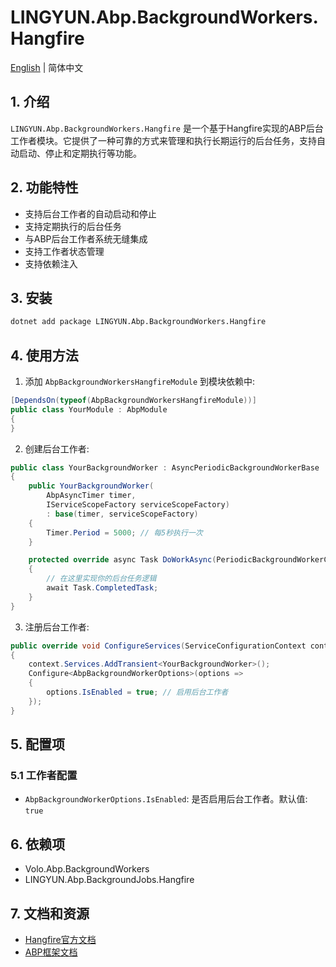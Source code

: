 # LINGYUN.Abp.BackgroundWorkers.Hangfire

[English](README.EN.md) | 简体中文

## 1. 介绍

`LINGYUN.Abp.BackgroundWorkers.Hangfire` 是一个基于Hangfire实现的ABP后台工作者模块。它提供了一种可靠的方式来管理和执行长期运行的后台任务，支持自动启动、停止和定期执行等功能。

## 2. 功能特性

* 支持后台工作者的自动启动和停止
* 支持定期执行的后台任务
* 与ABP后台工作者系统无缝集成
* 支持工作者状态管理
* 支持依赖注入

## 3. 安装

```bash
dotnet add package LINGYUN.Abp.BackgroundWorkers.Hangfire
```

## 4. 使用方法

1. 添加 `AbpBackgroundWorkersHangfireModule` 到模块依赖中:

```csharp
[DependsOn(typeof(AbpBackgroundWorkersHangfireModule))]
public class YourModule : AbpModule
{
}
```

2. 创建后台工作者:

```csharp
public class YourBackgroundWorker : AsyncPeriodicBackgroundWorkerBase
{
    public YourBackgroundWorker(
        AbpAsyncTimer timer,
        IServiceScopeFactory serviceScopeFactory) 
        : base(timer, serviceScopeFactory)
    {
        Timer.Period = 5000; // 每5秒执行一次
    }

    protected override async Task DoWorkAsync(PeriodicBackgroundWorkerContext workerContext)
    {
        // 在这里实现你的后台任务逻辑
        await Task.CompletedTask;
    }
}
```

3. 注册后台工作者:

```csharp
public override void ConfigureServices(ServiceConfigurationContext context)
{
    context.Services.AddTransient<YourBackgroundWorker>();
    Configure<AbpBackgroundWorkerOptions>(options =>
    {
        options.IsEnabled = true; // 启用后台工作者
    });
}
```

## 5. 配置项

### 5.1 工作者配置

* `AbpBackgroundWorkerOptions.IsEnabled`: 是否启用后台工作者。默认值: `true`

## 6. 依赖项

* Volo.Abp.BackgroundWorkers
* LINGYUN.Abp.BackgroundJobs.Hangfire

## 7. 文档和资源

* [Hangfire官方文档](https://docs.hangfire.io/)
* [ABP框架文档](https://docs.abp.io/)
